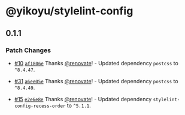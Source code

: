 # @yikoyu/stylelint-config

## 0.1.1

### Patch Changes

- [#10](https://github.com/yikoyu/unconfig/pull/10) [`af1806e`](https://github.com/yikoyu/unconfig/commit/af1806efdb23c1d2ec26f83b52f9a78ee8ef8cc3) Thanks [@renovate](https://github.com/apps/renovate)! - Updated dependency `postcss` to `^8.4.47`.

- [#31](https://github.com/yikoyu/unconfig/pull/31) [`a6ee05e`](https://github.com/yikoyu/unconfig/commit/a6ee05eabaa06cf721bbe97615f383fe48a8ac53) Thanks [@renovate](https://github.com/apps/renovate)! - Updated dependency `postcss` to `^8.4.49`.

- [#15](https://github.com/yikoyu/unconfig/pull/15) [`e2e6e8e`](https://github.com/yikoyu/unconfig/commit/e2e6e8e15231c70382113de0b238580b543445c2) Thanks [@renovate](https://github.com/apps/renovate)! - Updated dependency `stylelint-config-recess-order` to `^5.1.1`.
